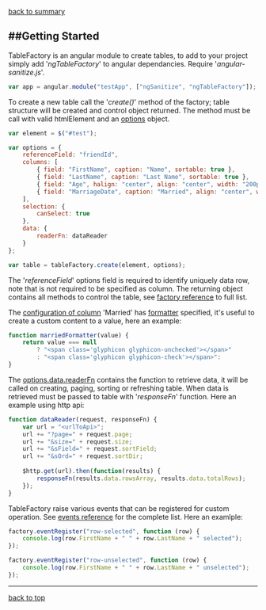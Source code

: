 ﻿[back to summary](summary.md)

##Getting Started
------------------------------------------------------------------------
TableFactory is an angular module to create tables, to add to your project
simply add '*ngTableFactory*' to angular dependancies.
Require '*angular-sanitize.js*'.

```javascript
var app = angular.module("testApp", ["ngSanitize", "ngTableFactory"]);
```

To create a new table call the '*create()*' method of the factory; 
table structure will be created and control object returned.
The method must be call with valid htmlElement and 
an [options](docs-configuration-table.md) object.

```javascript
var element = $("#test");

var options = {
	referenceField: "friendId",
	columns: [
		{ field: "FirstName", caption: "Name", sortable: true },
		{ field: "LastName", caption: "Last Name", sortable: true },
		{ field: "Age", halign: "center", align: "center", width: "200px" },
		{ field: "MarriageDate", caption: "Married", align: "center", width: "100px", formatter: marriedFormatter }
	],
	selection: {
        canSelect: true
    },
	data: {
	    readerFn: dataReader
	}
};

var table = tableFactory.create(element, options);
```

The '*referenceField*' options field is required to identify uniquely data row, 
note that is not required to be specified as column.
The returning object contains all methods to control the table, 
see [factory reference](docs-factory-reference.md) to full list.

The [configuration of column](docs-configuration-column.md) 'Married' 
has [formatter](docs-configuration-column.md#formatter) specified, 
it's useful to create a custom content to a value, here an example:

```javascript
function marriedFormatter(value) {
    return value === null
		? "<span class='glyphicon glyphicon-unchecked'></span>" 
		: "<span class='glyphicon glyphicon-check'></span>":
}
```

The [options.data.readerFn](docs-data-reader.md) contains the function 
to retrieve data, it will be called on creating, paging, sorting 
or refreshing table. When data is retrieved must be passed to table 
with '*responseFn*' function. Here an example using http api:

```javascript
function dataReader(request, responseFn) {
    var url = "<urlToApi>";
    url += "?page=" + request.page;
    url += "&size=" + request.size;
    url += "&sField=" + request.sortField;
    url += "&sOrd=" + request.sortDir;
    
    $http.get(url).then(function(results) {
        responseFn(results.data.rowsArray, results.data.totalRows);
    });
}
```

TableFactory raise various events that can be registered for custom operation.
See [events reference](docs-table-events.md) for the complete list.
Here an examlple:

```javascript
factory.eventRegister("row-selected", function (row) {
    console.log(row.FirstName + " " + row.LastName + " selected");
});

factory.eventRegister("row-unselected", function (row) {
    console.log(row.FirstName + " " + row.LastName + " unselected");
});
```


------------------------------------------------------------------------

[back to top](#getting-started)
